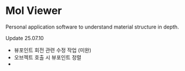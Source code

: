 # Mol Viewer

Personal application software to understand material structure in depth.

Update 25.07.10
- 뷰포인트 회전 관련 수정 작업 (미완)
- 오브젝트 호출 시 뷰포인트 정렬
- 
